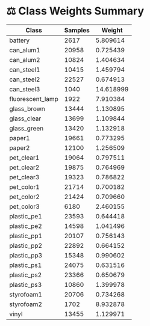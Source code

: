 # ⚖️ Class Weights Summary

| Class | Samples | Weight |
|-------|---------|--------|
| battery | 2617 | 5.809614 |
| can_alum1 | 20958 | 0.725439 |
| can_alum2 | 10824 | 1.404634 |
| can_steel1 | 10415 | 1.459794 |
| can_steel2 | 22527 | 0.674913 |
| can_steel3 | 1040 | 14.618999 |
| fluorescent_lamp | 1922 | 7.910384 |
| glass_brown | 13444 | 1.130895 |
| glass_clear | 13699 | 1.109844 |
| glass_green | 13420 | 1.132918 |
| paper1 | 19661 | 0.773295 |
| paper2 | 12100 | 1.256509 |
| pet_clear1 | 19064 | 0.797511 |
| pet_clear2 | 19875 | 0.764969 |
| pet_clear3 | 19323 | 0.786822 |
| pet_color1 | 21714 | 0.700182 |
| pet_color2 | 21424 | 0.709660 |
| pet_color3 | 6180 | 2.460155 |
| plastic_pe1 | 23593 | 0.644418 |
| plastic_pe2 | 14598 | 1.041496 |
| plastic_pp1 | 20107 | 0.756143 |
| plastic_pp2 | 22892 | 0.664152 |
| plastic_pp3 | 15348 | 0.990602 |
| plastic_ps1 | 24075 | 0.631516 |
| plastic_ps2 | 23366 | 0.650679 |
| plastic_ps3 | 10860 | 1.399978 |
| styrofoam1 | 20706 | 0.734268 |
| styrofoam2 | 1702 | 8.932878 |
| vinyl | 13455 | 1.129971 |
